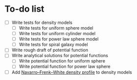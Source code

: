 # To-do list
- [ ] Write tests for density models
  - [ ] Write tests for uniform sphere model
  - [ ] Write tests for uniform cylinder model
  - [ ] Write tests for power law sphere model
  - [ ] Write tests for spiral galaxy model
- [ ] Write rough draft of potential function
- [ ] Write analytical solutions for potential functions
  - [ ] Write potential function for uniform sphere
  - [ ] Write potential function for power law sphere
- [ ] Add [Navarro–Frenk–White density profile](https://en.wikipedia.org/wiki/Navarro%E2%80%93Frenk%E2%80%93White_profile) to density models